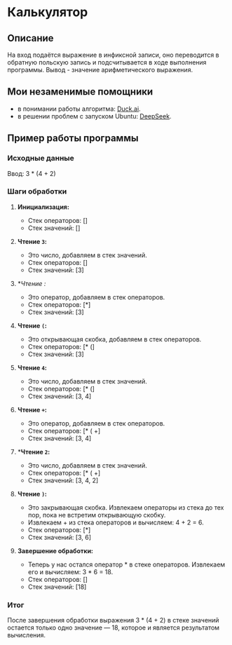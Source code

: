 # Калькулятор

## Описание

На вход подаётся выражение в инфиксной записи, оно переводится в обратную польскую запись и подсчитывается в ходе выполнения программы. Вывод - значение арифметического выражения.

## Мои незаменимые помощники

- в понимании работы алгоритма: [Duck.ai](https://duckduckgo.com/aichat).
- в решении проблем с запуском Ubuntu: [DeepSeek](https://www.deepseek.com/).

## Пример работы программы

### Исходные данные

Ввод: 3 * (4 + 2)

### Шаги обработки

1. **Инициализация:**
   - Стек операторов: []
   - Стек значений: []

2. **Чтение `3`:**
   - Это число, добавляем в стек значений.
   - Стек операторов: []
   - Стек значений: [3]

3. **Чтение *:**
   - Это оператор, добавляем в стек операторов.
   - Стек операторов: [*]
   - Стек значений: [3]

4. **Чтение `(`:**
   - Это открывающая скобка, добавляем в стек операторов.
   - Стек операторов: [* (]
   - Стек значений: [3]

5. **Чтение `4`:**
   - Это число, добавляем в стек значений.
   - Стек операторов: [* (]
   - Стек значений: [3, 4]

6. **Чтение `+`:**
   - Это оператор, добавляем в стек операторов.
   - Стек операторов: [* ( +]
   - Стек значений: [3, 4]

7. ***Чтение `2`:**
   - Это число, добавляем в стек значений.
   - Стек операторов: [* ( +]
   - Стек значений: [3, 4, 2]

8. **Чтение `)`:**
   - Это закрывающая скобка. Извлекаем операторы из стека до тех пор, пока не встретим открывающую скобку.
   - Извлекаем + из стека операторов и вычисляем: 4 + 2 = 6.
   - Стек операторов: [*]
   - Стек значений: [3, 6]

9. **Завершение обработки:**
   - Теперь у нас остался оператор * в стеке операторов. Извлекаем его и вычисляем: 3 * 6 = 18.
   - Стек операторов: []
   - Стек значений: [18]

### Итог

После завершения обработки выражения 3 * (4 + 2) в стеке значений остается только одно значение — 18, которое и является результатом вычисления.

